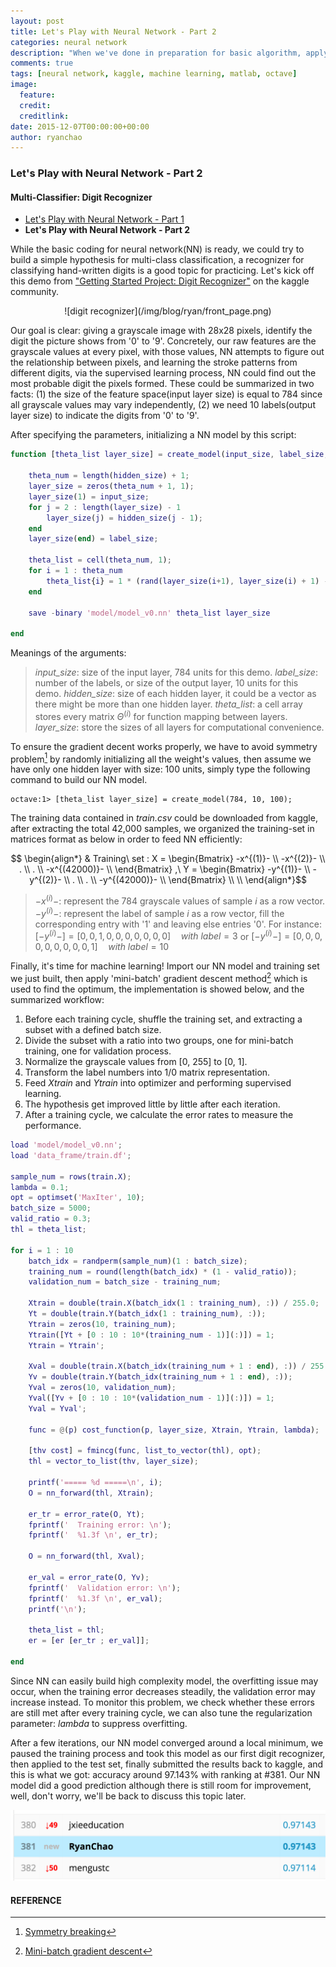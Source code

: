 ```yaml
---
layout: post
title: Let's Play with Neural Network - Part 2
categories: neural network
description: "When we've done in preparation for basic algorithm, applying the coding to a classification problem is easy. This article shows a simple workflow for building a digit recognizer for the kaggle project."
comments: true
tags: [neural network, kaggle, machine learning, matlab, octave]
image:
  feature:
  credit: 
  creditlink: 
date: 2015-12-07T00:00:00+00:00
author: ryanchao
---
```



### **Let's Play with Neural Network - Part 2**

#### **Multi-Classifier: Digit Recognizer**

* [Let's Play with Neural Network - Part 1](http://www.elasticmining.com/post/2015-12-07/nn-basic.html)
* **Let's Play with Neural Network - Part 2**

While the basic coding for neural network(NN) is ready, we could try to build a simple hypothesis for multi-class classification, a recognizer for classifying hand-written digits is a good topic for practicing. Let's kick off this demo from ["Getting Started Project: Digit Recognizer"](https://www.kaggle.com/c/digit-recognizer) on the kaggle community.
<div style="text-align:center" markdown="1">
![digit recognizer](/img/blog/ryan/front_page.png)
</div>


Our goal is clear: giving a grayscale image with 28x28 pixels, identify the digit the picture shows from '0' to '9'. Concretely, our raw features are the grayscale values at every pixel, with those values, NN attempts to figure out the relationship between pixels, and learning the stroke patterns from different digits, via the supervised learning process, NN could find out the most probable digit the pixels formed. These could be summarized in two facts: (1) the size of the feature space(input layer size) is equal to 784 since all grayscale values may vary independently, (2) we need 10 labels(output layer size) to indicate the digits from '0' to '9'.

After specifying the parameters, initializing a NN model by this script:

```matlab
function [theta_list layer_size] = create_model(input_size, label_size, hidden_size)
	
	theta_num = length(hidden_size) + 1;
	layer_size = zeros(theta_num + 1, 1);
	layer_size(1) = input_size;
	for j = 2 : length(layer_size) - 1
		layer_size(j) = hidden_size(j - 1);
	end
	layer_size(end) = label_size;

	theta_list = cell(theta_num, 1);
	for i = 1 : theta_num
		theta_list{i} = 1 * (rand(layer_size(i+1), layer_size(i) + 1) - rand(layer_size(i+1), layer_size(i) + 1));
	end

	save -binary 'model/model_v0.nn' theta_list layer_size

end

```

Meanings of the arguments:

> *input_size*: size of the input layer, 784 units for this demo.
> *label_size*: number of the labels, or size of the output layer, 10 units for this demo.
> *hidden_size*: size of each hidden layer, it could be a vector as there might be more than one hidden layer.
> *theta_list*: a cell array stores every matrix $\Theta^{(i)}$ for function mapping between layers.
> *layer_size*: store the sizes of all layers for computational convenience.

To ensure the gradient decent works properly, we have to avoid symmetry problem[^1] by randomly initializing all the weight's values, then assume we have only one hidden layer with size: 100 units, simply type the following command to build our NN model.

````
octave:1> [theta_list layer_size] = create_model(784, 10, 100);
````

The training data contained in *train.csv* could be downloaded from kaggle, after extracting the total 42,000 samples, we organized the training-set in matrices format as below in order to feed NN efficiently:

$$ \begin{align*} 
& Training\ set : 
X = 
\begin{Bmatrix}
-x^{(1)}- \\
-x^{(2)}- \\
. \\
. \\
-x^{(42000)}- \\
\end{Bmatrix}
,\ Y =
\begin{Bmatrix}
-y^{(1)}- \\
-y^{(2)}- \\
. \\
. \\
-y^{(42000)}- \\
\end{Bmatrix} \\ \\
\end{align*}$$ 

> $-x^{(i)}-$: represent the 784 grayscale values of sample $i$ as a row vector.
> $-y^{(i)}-$: represent the label of sample $i$ as a row vector, fill the corresponding entry with '1' and leaving else entries '0'. 
> For instance:
> $[-y^{(i)}-] = [0, 0, 1, 0, 0, 0, 0, 0, 0, 0]\quad with\ label=3$
> or
> $[-y^{(i)}-] = [0, 0, 0, 0, 0, 0, 0, 0, 0, 1]\quad with\ label=10$


Finally, it's time for machine learning! Import our NN model and training set we just built, then apply 'mini-batch' gradient descent method[^2] which is used to find the optimum, the implementation is showed below, and the summarized workflow:
1. Before each training cycle, shuffle the training set, and extracting a subset with a defined batch size.
2. Divide the subset with a ratio into two groups, one for mini-batch training, one for validation process.
3. Normalize the grayscale values from [0, 255] to [0, 1].
4. Transform the label numbers into 1/0 matrix representation.
5. Feed $Xtrain$ and $Ytrain$ into optimizer and performing supervised learning.
6. The hypothesis get improved little by little after each iteration.
7. After a training cycle, we calculate the error rates to measure the performance.

```matlab
load 'model/model_v0.nn';
load 'data_frame/train.df';

sample_num = rows(train.X);
lambda = 0.1;
opt = optimset('MaxIter', 10);
batch_size = 5000;
valid_ratio = 0.3;
thl = theta_list;

for i = 1 : 10
	batch_idx = randperm(sample_num)(1 : batch_size);
	training_num = round(length(batch_idx) * (1 - valid_ratio));
	validation_num = batch_size - training_num;

	Xtrain = double(train.X(batch_idx(1 : training_num), :)) / 255.0;
	Yt = double(train.Y(batch_idx(1 : training_num), :));
	Ytrain = zeros(10, training_num);
	Ytrain([Yt + [0 : 10 : 10*(training_num - 1)](:)]) = 1;
	Ytrain = Ytrain';

	Xval = double(train.X(batch_idx(training_num + 1 : end), :)) / 255.0;
	Yv = double(train.Y(batch_idx(training_num + 1 : end), :));
	Yval = zeros(10, validation_num);
	Yval([Yv + [0 : 10 : 10*(validation_num - 1)](:)]) = 1;
	Yval = Yval';

	func = @(p) cost_function(p, layer_size, Xtrain, Ytrain, lambda);

	[thv cost] = fmincg(func, list_to_vector(thl), opt);
	thl = vector_to_list(thv, layer_size);

	printf('===== %d =====\n', i);
	O = nn_forward(thl, Xtrain);

	er_tr = error_rate(O, Yt);
	fprintf('  Training error: \n');
	fprintf('  %1.3f \n', er_tr);

	O = nn_forward(thl, Xval);

	er_val = error_rate(O, Yv);
	fprintf('  Validation error: \n');
	fprintf('  %1.3f \n', er_val);
	printf('\n');

	theta_list = thl;
	er = [er [er_tr ; er_val]];

end

```

Since NN can easily build high complexity model, the overfitting issue may occur, when the training error decreases steadily, the validation error may increase instead. To monitor  this problem, we check whether these errors are still met after every training cycle, we can also tune the regularization parameter: *lambda* to suppress overfitting.

After a few iterations, our NN model converged around a local minimum, we paused the training process and took this model as our first digit recognizer, then applied to the test set, finally submitted the results back to kaggle, and this is what we got: accuracy around 97.143% with ranking at #381. Our NN model did a good prediction although there is still room for improvement, well, don't worry, we'll be back to discuss this topic later.

![leaderboard result](/img/blog/ryan/first_submit.png)




#### **REFERENCE** 
[^1]: [Symmetry breaking](http://stackoverflow.com/questions/20027598/why-should-weights-of-neural-networks-be-initialized-to-random-numbers)
[^2]: [Mini-batch gradient descent](https://en.wikipedia.org/wiki/Stochastic_gradient_descent)